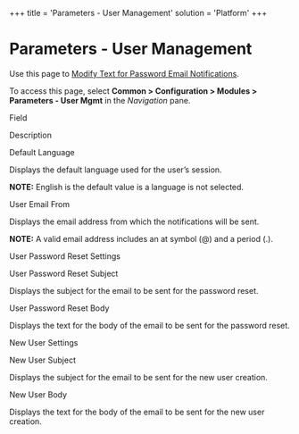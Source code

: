 +++
title = 'Parameters - User Management'
solution = 'Platform'
+++

# Parameters - User Management

<div class="use">

Use this page to [Modify Text for Password Email
Notifications](../Use_Cases/Modify_Text_for_Password_Email_Notifications).

</div>

To access this page, select **Common \> Configuration \> Modules \>
Parameters - User Mgmt** in the *Navigation* pane.

Field

Description

Default Language

Displays the default language used for the user’s session.

**NOTE:** English is the default value is a language is not selected.

User Email From

Displays the email address from which the notifications will be sent.

**NOTE:** A valid email address includes an at symbol (@) and a period
(.).

User Password Reset Settings

User Password Reset Subject

Displays the subject for the email to be sent for the password reset.

User Password Reset Body

Displays the text for the body of the email to be sent for the password
reset.

New User Settings

New User Subject

Displays the subject for the email to be sent for the new user creation.

New User Body

Displays the text for the body of the email to be sent for the new user
creation.
